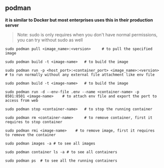 ## podman

**it is similar to Docker but most enterprises uses this in their production server**

> Note: sudo is only requires when you don't have normal permissions, you can try without sudo as well

```shell
sudo podman pull <image_name>:<version>     # to pull the specified image

sudo podman build -t <image-name>   # to build the image

sudo podman run -p <host_port>:<container_port> <image_name>:<version>  # to run normally without any external file attachment like env file

sudo podman build -t <image-name>   # to build the image

sudo podman run -d --env-file .env --name <container-name> -p 8501:8501 <image-name>    # to attach env file and export the port to access from web

sudo podman stop <container-name>   # to stop the running container

sudo podman rm <container-name>     # to remove container, first it requires to stop container

sudo podman rmi <image-name>    # to remove image, first it requires to remove the container

sudo podman images -a # to see all images

sudo podman container ls -a # to see all containers

sudo podman ps  # to see all the running containers
```
